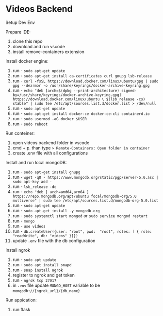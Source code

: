 # Videos Backend

Setup Dev Env

Prepare IDE:
1) clone this repo
2) download and run vscode
3) install remove-containers extension

Install docker engine:
1) run - `sudo apt-get update`
2) run - `sudo apt-get install ca-certificates curl gnupg lsb-release`
3) run - `curl -fsSL https://download.docker.com/linux/ubuntu/gpg | sudo gpg --dearmor -o /usr/share/keyrings/docker-archive-keyring.gpg`
4) run - `echo "deb [arch=$(dpkg --print-architecture) signed-by=/usr/share/keyrings/docker-archive-keyring.gpg] https://download.docker.com/linux/ubuntu \
  $(lsb_release -cs) stable" | sudo tee /etc/apt/sources.list.d/docker.list > /dev/null`
5) run - `sudo apt-get update`
6) run - `sudo apt-get install docker-ce docker-ce-cli containerd.io`
7) run - `sudo usermod -aG docker $USER`
8) run - `sudo reboot`

Run conteiner:
1) open videos backend folder in vscode
2) cmd + p. than type `> Remote-Containers: Open folder in container`
3) create .env file with all configurations

Install and run local mongoDB:
1) run - `sudo apt-get install gnupg`
3) run - `wget -qO - https://www.mongodb.org/static/pgp/server-5.0.asc | sudo apt-key add -`
4) run - `lsb_release -dc`
5) run - `echo "deb [ arch=amd64,arm64 ] https://repo.mongodb.org/apt/ubuntu focal/mongodb-org/5.0 multiverse" | sudo tee /etc/apt/sources.list.d/mongodb-org-5.0.list`
6) run - `sudo apt-get update`
7) run - `sudo apt-get install -y mongodb-org`
8) run - `sudo systemctl start mongod` or `sudo service mongod restart`
9) run - `mongo`
10) run - `use videos`
11) run - `db.createUser({user: "root", pwd:  "root", roles: [ { role: "readWrite", db: "videos" }]})`
12) update `.env` file with the db configuration

Install ngrok
1) run - `sudo apt update`
2) run - `sudo apt install snapd`
3) run - `snap install ngrok`
4) register to ngrok and get token
5) run - `ngrok tcp 27017`
6) in `.env` file update `MONGO_HOST` variable to be `mongodb://{ngrok_url}/{db_name}`

Run appication:
1) run flask
